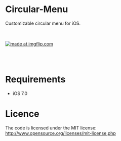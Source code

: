 Circular-Menu
=============

Customizable circular menu for iOS.

<br><br>
<a href="https://imgflip.com/gif/7yn0p"><img src="//i.imgflip.com/7yn0p.gif" title="made at imgflip.com"/></a>
<br>

<br><br>
<a href='https://imgflip.com/gif/7yn0p' target='_blank'><img src='https://imgflip.com/gif/7yn0p' border='0' alt="" /></a>
<br>

Requirements
==============
- iOS 7.0

Licence
================
The code is licensed under the MIT license: http://www.opensource.org/licenses/mit-license.php

